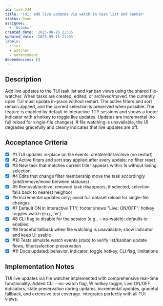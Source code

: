 ```yaml
---
id: task-244
title: 'TUI: add live updates via watch in task list and kanban'
status: Done
assignee:
  - '@codex'
created_date: '2025-08-26 21:05'
updated_date: '2025-09-13 21:03'
labels:
  - tui
  - watcher
  - enhancement
dependencies: []
---
```


## Description

Add live updates to the TUI task list and kanban views using the shared file-watcher. When tasks are created, edited, or archived/moved, the currently open TUI must update in-place without restart. The active filters and sort remain applied, and the current selection is preserved when possible. The feature is enabled by default in interactive TTY sessions and shows a footer indicator with a hotkey to toggle live updates. Updates are incremental (no full reload for single-file changes). If file watching is unavailable, the UI degrades gracefully and clearly indicates that live updates are off.

## Acceptance Criteria
<!-- AC:BEGIN -->
- [x] #1 TUI updates in-place on file events: create/edit/archive (no restart)
- [x] #2 Active filters and sort stay applied after every update; no filter reset
- [x] #3 New task that matches current filter appears within 1s without losing selection
- [x] #4 Edits that change filter membership move the task accordingly (add/remove/move between statuses)
- [x] #5 Removal/archive: removed task disappears; if selected, selection falls back to nearest neighbor
- [x] #6 Incremental updates only; avoid full dataset reload for single-file changes
- [x] #7 Default ON in interactive TTY; footer shows "Live: ON/OFF"; hotkey toggles watch (e.g., 'w')
- [x] #8 CLI flag to disable for the session (e.g., --no-watch); defaults to enabled
- [x] #9 Graceful fallback when file watching is unavailable; show indicator and keep UI usable
- [x] #10 Tests simulate watch events (stub) to verify list/kanban update flows, filter/selection preservation
- [x] #11 Docs updated: behavior, indicator, toggle hotkey, CLI flag, limitations
<!-- AC:END -->


## Implementation Notes

TUI live updates via file watcher implemented with comprehensive real-time functionality. Added CLI --no-watch flag, W hotkey toggle, Live ON/OFF indicators, state preservation during updates, incremental updates, graceful fallback, and extensive test coverage. Integrates perfectly with all TUI views.
